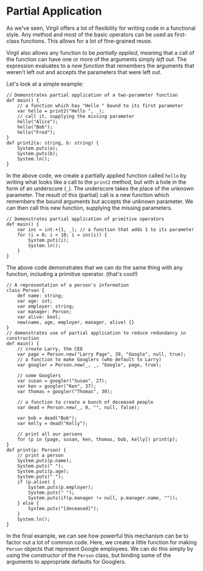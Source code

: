 # Partial Application #

As we've seen, Virgil offers a lot of flexibility for writing code in a functional style. Any method and most of the basic operators can be used as first-class functions. This allows for a lot of fine-grained reuse.

Virgil also allows any function to be _partially applied_, meaning that a call of the function can have one or more of the arguments simply _left out_. The expression evaluates to a _new function_ that remembers the arguments that weren't left out and accepts the parameters that were left out.

Let's look at a simple example:

```
// Demonstrates partial application of a two-parameter function
def main() {
    // a function which has "Hello " bound to its first parameter
    var hello = print2("Hello ", _);
    // call it, supplying the missing parameter
    hello("Alice");
    hello("Bob");
    hello("Fred");
}
def print2(a: string, b: string) {
    System.puts(a);
    System.puts(b);
    System.ln();
}
```

In the above code, we create a partially applied function called `hello` by writing what looks like a call to the `print2` method, but with a hole in the form of an underscore (`_`). The underscore takes the place of the unknown parameter. The result of this (partial) call is a new function which remembers the bound arguments but accepts the unknown parameter. We can then call this new function, supplying the missing parameters.

```
// Demonstrates partial application of primitive operators
def main() {
    var inc = int.+(1, _); // a function that adds 1 to its parameter
    for (i = 0; i < 10; i = inc(i)) {
        System.puti(i);
        System.ln();
    }
}
```

The above code demonstrates that we can do the same thing with any function, including a primitive operator. (that's cool!)

```
// A representation of a person's information
class Person {
    def name: string;
    var age: int;
    var employer: string;
    var manager: Person;
    var alive: bool;
    new(name, age, employer, manager, alive) {}
}
// demonstrates use of partial application to reduce redundancy in construction
def main() {
    // create Larry, the CEO
    var page = Person.new("Larry Page", 39, "Google", null, true);
    // a function to make Googlers (who default to Larry)
    var googler = Person.new(_, _, "Google", page, true);

    // some Googlers
    var susan = googler("Susan", 27);
    var ken = googler("Ken", 37);
    var thomas = googler("Thomas", 30);

    // a function to create a bunch of deceased people
    var dead = Person.new(_, 0, "", null, false);

    var bob = dead("Bob");
    var kelly = dead("Kelly");

    // print all our persons
    for (p in [page, susan, ken, thomas, bob, kelly]) print(p);
}
def print(p: Person) {
    // print a person
    System.puts(p.name);
    System.puts(" ");
    System.puti(p.age);
    System.puts(" ");
    if (p.alive) {
        System.puts(p.employer);
        System.puts(" ");
        System.puts(if(p.manager != null, p.manager.name, ""));
    } else {
        System.puts("[deceased]");
    }
    System.ln();
}
```

In the final example, we can see how powerful this mechanism can be to factor out a lot of common code. Here, we create a little function for making `Person` objects that represent Google employees. We can do this simply by using the constructor of the `Person` class, but binding some of the arguments to appropriate defaults for Googlers.
